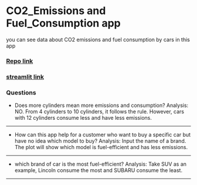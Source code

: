 # CO2_Emissions and Fuel_Consumption app

you can see data about CO2 emissions and fuel consumption by cars in this app

### [Repo link](https://github.com/BenKangyb/final_app)
### [streamlit link](https://benkangyb-final-app-final-kc6y1h.streamlit.app/)


### Questions 
- Does more cylinders mean more emissions and consumption?
    Analysis: NO. From 4 cylinders to 10 cylinders, it follows the rule. However, cars with 12 cylinders consume less and have less emissions.

---------------------------------------------------------------------------------------------------------------------
- How can this app help for a customer who want to buy a specific car but have no idea which model to buy?
    Analysis: Input the name of a brand. The plot will show which model is fuel-efficient and has less emissions.

---------------------------------------------------------------------------------------------------------------------
- which brand of car is the most fuel-efficient?
    Analysis: Take SUV as an example, Lincoln consume the most and SUBARU consume the least.
---------------------------------------------------------------------------------------------------------------------